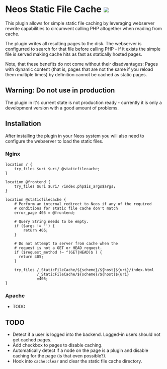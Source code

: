 # Neos Static File Cache ![](https://api.travis-ci.org/j6s/neos-static-file-cache.svg?branch=development)

This plugin allows for simple static file caching by leveraging webserver
rewrite capabilities to circumvent calling PHP altogether when reading from cache.

The plugin writes all resulting pages to the disk. The webserver is configurred to search
for that file before calling PHP - if it exists the simple file is served making cache hits
as fast as statically hosted pages.

Note, that these benefits do not come without their disadvantages: Pages with dynamic content
(that is, pages that are not the same if you reload them multiple times) by definition cannot
be cached as static pages.

## Warning: Do not use in production
The plugin in it's current state is not production ready - currently it is only a development
version with a good amount of problems.

## Installation
After installing the plugin in your Neos system you will also need to configure the webserver
to load the static files.

### Nginx
```
location / {
    try_files $uri $uri/ @staticfilecache;
}

location @frontend {
    try_files $uri $uri/ /index.php$is_args$args;
}

location @staticfilecache {
    # Perform an internal redirect to Neos if any of the required
    # conditions for static file cache don't match
    error_page 405 = @frontend;
    
    # Query String needs to be empty.
    if ($args != '') {
        return 405;
    }

    # Do not attempt to server from cache when the
    # request is not a GET or HEAD request.
    if ($request_method !~ ^(GET|HEAD)$ ) {
      return 405;
    }

    try_files /_StaticFileCache/${scheme}/${host}${uri}/index.html
              /_StaticFileCache/${scheme}/${host}${uri}
              =405;
}
```

### Apache
- TODO

## TODO
- Detect if a user is logged into the backend. Logged-in users should not get cached pages.
- Add checkbox to pages to disable caching.
- Automatically detect if a node on the page is a plugin and disable caching for the page (is that even possible?).
- Hook into `cache:clear` and clear the static file cache directory.
